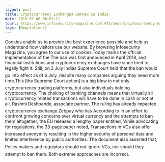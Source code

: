 ```yaml
---
layout: post
title: Cryptocurrency Exchanges Banned in India
date: 2018-07-06 00:02:11
tourl: https://www.infosecurity-magazine.com:443/news/cryptocurrency-exchanges-banned-in/
tags: [Regulations]
---
```

Cookies enable us to provide the best experience possible and help us understand how visitors use our website. By browsing Infosecurity Magazine, you agree to our use of cookies.Today marks the official implementation of the The ban was first announced in April 2018, and financial institutions and cryptocurrency exchanges have since tried to legally fight it. Still, on 3 July Indias Supreme Court held that the ban would go into effect as of 6 July, despite many companies arguing they need more time.This [the Supreme Court action] is a big blow to not only cryptocurrency trading platforms, but also individuals holding cryptocurrency. The choking of banking channels means that virtually all cryptocurrency related transactions will have to be done in cash or not at all, Rashmi Deshpande, associate partner, The ruling has already impacted cryptocurrency exchange Zebpay who has According to In an effort to confront growing concerns over virtual currency and the attempts to ban them altogether, the EU released a lengthy paper entitled, While advocating for regulations, the 33-page paper noted, Transactions in VCs also offer increased anonymity resulting in the higher security of personal data and limited interference by public authorities. The document also asserted that, Policy makers and regulators should not ignore VCs, nor should they attempt to ban them. Both extreme approaches are incorrect.